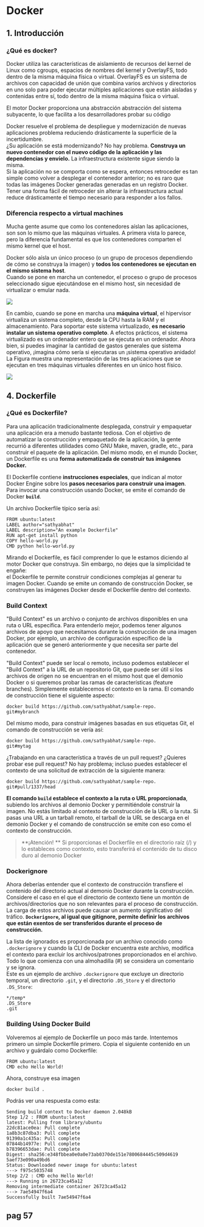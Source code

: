 # Docker

## 1. Introducción

### ¿Qué es docker?

Docker utiliza las características de aislamiento de recursos del kernel de Linux como cgroups, espacios de nombres del kernel y OverlayFS, todo dentro de la misma máquina física o virtual. OverlayFS es un sistema de archivos con capacidad de unión que combina varios archivos y directorios en uno solo para poder ejecutar múltiples aplicaciones que están aisladas y contenidas entre sí, todo dentro de la misma máquina física o virtual.

El motor Docker proporciona una abstracción abstracción del sistema subyacente, lo que facilita a los desarrolladores probar su código

Docker resuelve el problema de despliegue y modernización de nuevas aplicaciones problema reduciendo drásticamente la superficie de la incertidumbre.  
¿Su aplicación se está modernizando? No hay problema. **Construya un nuevo contenedor con el nuevo código de la aplicación y las dependencias y envíelo.** La infraestructura existente sigue siendo la misma.   
Si la aplicación no se comporta como se espera, entonces retroceder es tan simple como volver a desplegar el contenedor anterior; no es raro que todas las imágenes Docker generadas generadas en un registro Docker. Tener una forma fácil de retroceder sin  alterar la infraestructura actual reduce drásticamente el tiempo necesario para responder a los fallos.

### Diferencia respecto a virtual machines

Mucha gente asume que como los contenedores aíslan las aplicaciones, son son lo mismo que las máquinas virtuales. A primera vista lo parece, pero la diferencia fundamental es que los contenedores comparten el mismo kernel que el host.

Docker sólo aísla un único proceso (o un grupo de procesos dependiendo de cómo se construya la imagen) y **todos los contenedores se ejecutan en el mismo sistema host**.  
Cuando se pone en marcha un contenedor, el proceso o grupo de procesos seleccionado sigue ejecutándose en el mismo host, sin necesidad de
virtualizar o emular nada.

![](img/img1.png)

En cambio, cuando se pone en marcha una **máquina virtual**, el hipervisor virtualiza un sistema completo, desde la CPU hasta la RAM y el almacenamiento. Para soportar este sistema virtualizado, **es necesario instalar un sistema operativo completo**.
A efectos prácticos, el sistema virtualizado es un ordenador entero que se ejecuta en un ordenador. Ahora bien, si puedes imaginar la cantidad de gastos generales que sistema operativo, ¡imagina cómo sería si ejecutaras un ¡sistema operativo anidado! La Figura muestra una representación de las tres aplicaciones que se ejecutan en tres máquinas virtuales diferentes en un único host físico.

![](img/img2.png)


## 4. Dockerfile

### ¿Qué es Dockerfile?
Para una aplicación tradicionalmente desplegada, construir y empaquetar una aplicación era a menudo bastante tediosa. Con el objetivo de automatizar la construcción y empaquetado de la aplicación, la gente recurrió a diferentes utilidades como GNU Make, maven, gradle, etc., para construir el paquete de la aplicación. Del mismo modo, en el mundo Docker, un Dockerfile es una **forma automatizada de construir tus imágenes Docker.**

El Dockerfile contiene **instrucciones especiales**, que indican al motor Docker Engine sobre los **pasos necesarios para construir una imagen**.  
Para invocar una construcción usando Docker, se emite el comando de Docker **`build`**.

Un archivo Dockerfile típico sería así:
```
FROM ubuntu:latest
LABEL author="sathyabhat"
LABEL description="An example Dockerfile"
RUN apt-get install python
COPY hello-world.py
CMD python hello-world.py
```

Mirando el Dockerfile, es fácil comprender lo que le estamos diciendo al motor Docker que construya. Sin embargo, no dejes que la simplicidad te engañe:  
el Dockerfile te permite construir condiciones complejas al generar tu imagen Docker. Cuando se emite un comando de construcción Docker, se construyen las imágenes Docker desde el Dockerfile dentro del contexto.

### Build Context

"Build Context" es un archivo o conjunto de archivos disponibles en una ruta o URL específica. Para entenderlo mejor, podemos tener algunos archivos de apoyo que necesitamos durante la construcción de una imagen Docker, por ejemplo, un archivo de configuración específico de la aplicación que se generó anteriormente y que necesita ser parte del contenedor.

"Build Context" puede ser local o remoto, incluso podemos establecer el "Build Context" a la URL de un repositorio Git, que puede ser útil si los archivos de origen no se encuentran en el mismo host que el demonio Docker o si queremos probar las ramas de características (feature branches). Simplemente establecemos el contexto en la rama. El comando de construcción tiene el siguiente aspecto:
```
docker build https://github.com/sathyabhat/sample-repo.
git#mybranch
```

Del mismo modo, para construir imágenes basadas en sus etiquetas Git, el comando de construcción se vería así:
```
docker build https://github.com/sathyabhat/sample-repo.
git#mytag
```

¿Trabajando en una característica a través de un pull request? ¿Quieres probar ese pull request?
No hay problema; incluso puedes establecer el contexto de una solicitud de extracción de la siguiente manera:
```
docker build https://github.com/sathyabhat/sample-repo.
git#pull/1337/head
```
**El comando `build` establece el contexto a la ruta o URL proporcionada**, subiendo los archivos al demonio Docker y permitiéndole construir la imagen. No estás limitado al contexto de construcción de la URL o la ruta. Si pasas una URL a un tarball remoto, el tarball de la URL se descarga en el demonio Docker y el comando de construcción se emite con eso como el contexto de construcción.

> **¡Atención!  **
> Si proporcionas el Dockerfile en el directorio raíz (/) y lo estableces como contexto, esto transferirá el contenido de tu disco duro al demonio Docker


### Dockerignore

Ahora deberías entender que el contexto de construcción transfiere el contenido del directorio actual al demonio Docker durante la construcción. Considere el caso en el que el directorio de contexto tiene un montón de archivos/directorios que no son relevantes para el proceso de construcción. La carga de estos archivos puede causar un aumento significativo del tráfico. **`Dockerignore`, al igual que gitignore, permite definir los archivos que están exentos de ser transferidos durante el proceso de construcción.**

La lista de ignorados es proporcionada por un archivo conocido como `.dockerignore` y cuando la CLI de Docker encuentra este archivo, modifica el contexto para excluir los archivos/patrones proporcionados en el archivo.  
Todo lo que comienza con una almohadilla (#) se considera un comentario y se ignora.  
Este es un ejemplo de archivo `.dockerignore` que excluye un directorio temporal, un directorio `.git`, y el directorio `.DS_Store` y el directorio `.DS_Store`:

```
*/temp*
.DS_Store
.git
```

### Building Using Docker Build

Volveremos al ejemplo de Dockerfile un poco más tarde. Intentemos primero un simple Dockerfile primero. Copia el siguiente contenido en un archivo y guárdalo como Dockerfile:

```
FROM ubuntu:latest
CMD echo Hello World!
```

Ahora, construye esa imagen
```
docker build .
```
Podrás ver una respuesta como esta:
```
Sending build context to Docker daemon 2.048kB
Step 1/2 : FROM ubuntu:latest
latest: Pulling from library/ubuntu
22dc81ace0ea: Pull complete
1a8b3c87dba3: Pull complete
91390a1c435a: Pull complete
07844b14977e: Pull complete
b78396653dae: Pull complete
Digest: sha256:e348fbbea0e0a0e73ab0370de151e7800684445c509d4619
5aef73e090a49bd6
Status: Downloaded newer image for ubuntu:latest
---> f975c5035748
Step 2/2 : CMD echo Hello World!
---> Running in 26723ca45a12
Removing intermediate container 26723ca45a12
---> 7ae54947f6a4
Successfully built 7ae54947f6a4
```

pag 57
-------